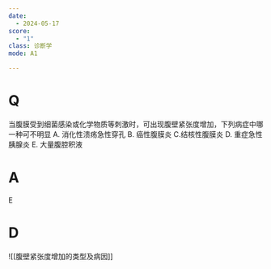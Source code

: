 ```yaml
---
date:
  - 2024-05-17
score:
  - "1"
class: 诊断学
mode: A1

---
```

# Q
当腹膜受到细菌感染或化学物质等刺激时，可出现腹壁紧张度增加，下列病症中哪一种可不明显
A. 消化性溃疡急性穿孔 
B. 癌性腹膜炎 
C.结核性腹膜炎
D. 重症急性胰腺炎 
E. 大量腹腔积液

# A

E


# D
![[腹壁紧张度增加的类型及病因]]